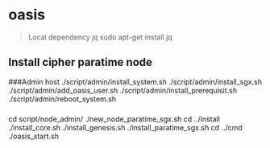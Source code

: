 # oasis

> Local dependency jq
sudo apt-get install jq

## Install cipher paratime node

###Admin host
./script/admin/install_system.sh
./script/admin/install_sgx.sh
./script/admin/add_oasis_user.sh
./script/admin/install_prerequisit.sh
./script/admin/reboot_system.sh

###
cd script/node_admin/ 
./new_node_paratime_sgx.sh
cd ../install
./install_core.sh
./install_genesis.sh
./install_paratime_sgx.sh
cd ../cmd
./oasis_start.sh

